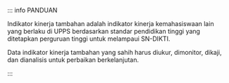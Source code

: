 ::: info PANDUAN

Indikator kinerja tambahan adalah indikator kinerja kemahasiswaan lain yang berlaku di UPPS berdasarkan standar pendidikan tinggi yang ditetapkan perguruan tinggi untuk melampaui SN-DIKTI.

Data indikator kinerja tambahan yang sahih harus diukur, dimonitor, dikaji, dan dianalisis untuk perbaikan berkelanjutan.

:::

